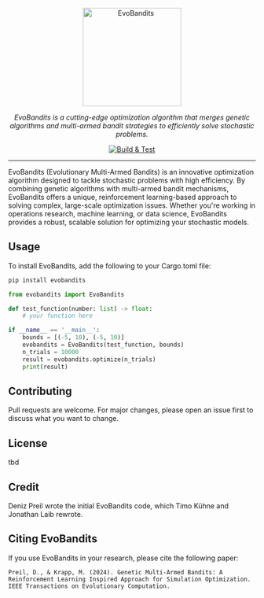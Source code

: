 <p align="center">
  <img src="https://raw.githubusercontent.com/EvoBandits/EvoBandits/refs/heads/main/Logo.webp" alt="EvoBandits" width="200"/>
</p>

<p align="center">
<em>EvoBandits is a cutting-edge optimization algorithm that merges genetic algorithms and multi-armed bandit strategies to efficiently solve stochastic problems.</em>
</p>
<p align="center">
<a href="https://github.com/E-MAB/G-MAB/actions?query=workflow%3ARust+event%3Apush+branch%3Amain" target="_blank">
    <img src="https://github.com/E-MAB/G-MAB/actions/workflows/rust.yml/badge.svg?event=push&branch=main" alt="Build & Test">
</a>
</p>

---

EvoBandits (Evolutionary Multi-Armed Bandits) is an innovative optimization algorithm designed to tackle stochastic problems with high efficiency. By combining genetic algorithms with multi-armed bandit mechanisms, EvoBandits offers a unique, reinforcement learning-based approach to solving complex, large-scale optimization issues. Whether you're working in operations research, machine learning, or data science, EvoBandits provides a robust, scalable solution for optimizing your stochastic models.

## Usage
To install EvoBandits, add the following to your Cargo.toml file:

```bash
pip install evobandits
```

```python
from evobandits import EvoBandits

def test_function(number: list) -> float:
    # your function here

if __name__ == '__main__':
    bounds = [(-5, 10), (-5, 10)]
    evobandits = EvoBandits(test_function, bounds)
    n_trials = 10000
    result = evobandits.optimize(n_trials)
    print(result)
```

## Contributing

Pull requests are welcome. For major changes, please open an issue first to discuss what you want to change.


## License

tbd

## Credit
Deniz Preil wrote the initial EvoBandits code, which Timo Kühne and Jonathan Laib rewrote.

## Citing EvoBandits

If you use EvoBandits in your research, please cite the following paper:

```
Preil, D., & Krapp, M. (2024). Genetic Multi-Armed Bandits: A Reinforcement Learning Inspired Approach for Simulation Optimization. IEEE Transactions on Evolutionary Computation.
```
